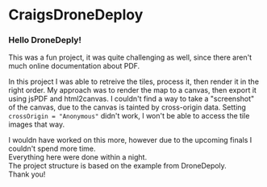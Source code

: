# CraigsDroneDeploy

<h3>Hello DroneDeply!</h3>

<p>
This was a fun project, it was quite challenging as well, since there aren't much online documentation about PDF.
</p>
<p>
In this project I was able to retreive the tiles, process it, then render it in the right order.
My approach was to render the map to a canvas, then export it using jsPDF and html2canvas.
I couldn't find a way to take a "screenshot" of the canvas, due to the canvas is tainted by cross-origin data.
Setting <code>crossOrigin = "Anonymous"</code> didn't work, I won't be able to access the tile images that way.
</p>
<p>
I wouldn have worked on this more, however due to the upcoming finals I couldn't spend more time.  <br />
Everything here were done within a night. <br />
The project structure is based on the example from DroneDepoly.<br />
Thank you!
</p>


